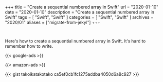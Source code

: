 +++
title =  "Create a sequential numbered array in Swift"
url = "2020-01-10"
date = "2020-01-10"
description = "Create a sequential numbered array in Swift"
tags = [
    "Swift", "Swift"
]
categories = [
    "Swift", "Swift"
]
archives = "2020/01"
aliases = ["migrate-from-jekyl"]
+++

<br>

Here's how to create a sequential numbered array in Swift.
It's hard to remember how to write.

<!-- Google Ads -->
{{< google-ads >}}

<!-- Amazon Ads -->
{{< amazon-ads >}}

{{< gist takoikatakotako ca5ef0cb1fc1275addba4050d6a8c927 >}}
